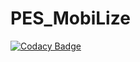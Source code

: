 # PES_MobiLize

[![Codacy Badge](https://api.codacy.com/project/badge/Grade/ca2e9a92c73548edac7fa77f5391a6c5)](https://www.codacy.com/manual/laiabatlle/PES_MobiLize?utm_source=github.com&amp;utm_medium=referral&amp;utm_content=laiabatlle/PES_MobiLize&amp;utm_campaign=Badge_Grade)

